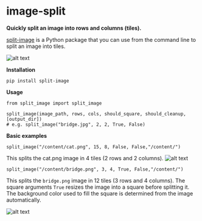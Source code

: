 # image-split

**Quickly split an image into rows and columns (tiles).**

[split-image](https://pypi.org/project/split-image/) is a Python package that you can use from the command line to split an image into tiles.

![alt text](https://drive.google.com/uc?id=1cdbBrS675gj5aDm5zM7ZuPB1M_qv8Hvk)

**Installation**

`pip install split-image`

**Usage**
```
from split_image import split_image

split_image(image_path, rows, cols, should_square, should_cleanup, [output_dir])
# e.g. split_image("bridge.jpg", 2, 2, True, False)
```

**Basic examples**

`split_image("/content/cat.png", 15, 8, False, False,"/content/")`

This splits the cat.png image in 4 tiles (2 rows and 2 columns).
![alt text](https://drive.google.com/uc?id=1l3xu6QyrUPF_WpFwR3PYTGkd2p5EFEMa)

`split_image("/content/bridge.png", 3, 4, True, False,"/content/")`

This splits the `bridge.png` image in 12 tiles (3 rows and 4 columns). The square arguments `True` resizes the image into a square before splitting it. The background color used to fill the square is determined from the image automatically.

![alt text](https://drive.google.com/uc?id=1bCZ0_bK9PixrhVdAAn1h5b-2wQD17hQP)
